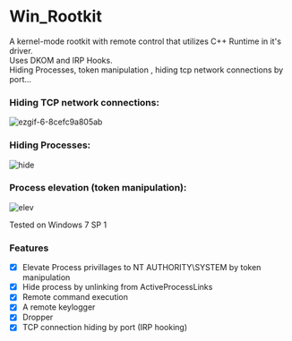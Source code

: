 # Win_Rootkit
A kernel-mode rootkit with remote control that utilizes C++ Runtime in it's driver.         
Uses DKOM and IRP Hooks.             
Hiding Processes, token manipulation , hiding tcp network connections by port...

### Hiding TCP network connections:
![ezgif-6-8cefc9a805ab](https://user-images.githubusercontent.com/60041914/87465040-c1247f80-c61c-11ea-8869-80fbb301cdf2.gif)

### Hiding Processes:
![hide](https://user-images.githubusercontent.com/60041914/86835571-fc670180-c0a4-11ea-9f0f-35b1a1eac1ff.gif)

### Process elevation (token manipulation):
![elev](https://user-images.githubusercontent.com/60041914/86833920-da6c7f80-c0a2-11ea-9f6d-9ce15bbbdc5d.gif)

Tested on Windows 7 SP 1

### Features
- [x] Elevate Process privillages to NT AUTHORITY\SYSTEM by token manipulation
- [x] Hide process by unlinking from ActiveProcessLinks
- [x] Remote command execution
- [x] A remote keylogger
- [x] Dropper
- [x] TCP connection hiding by port (IRP hooking)
